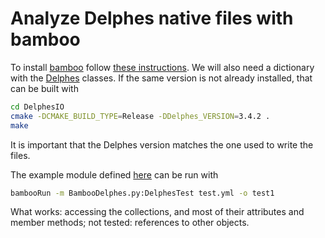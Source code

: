 # Analyze Delphes native files with bamboo

To install [bamboo](https://gitlab.cern.ch/cp3-cms/bamboo) follow [these instructions](https://bamboo-hep.readthedocs.io/en/latest/install.html).
We will also need a dictionary with the [Delphes](https://cp3.irmp.ucl.ac.be/projects/delphes) classes.
If the same version is not already installed, that can be built with
```bash
cd DelphesIO
cmake -DCMAKE_BUILD_TYPE=Release -DDelphes_VERSION=3.4.2 .
make
```
It is important that the Delphes version matches the one used to write the files.

The example module defined [here](BambooDelphes.py#L74-L86) can be run with
```bash
bambooRun -m BambooDelphes.py:DelphesTest test.yml -o test1
```
What works: accessing the collections, and most of their attributes and member methods; not tested: references to other objects.
